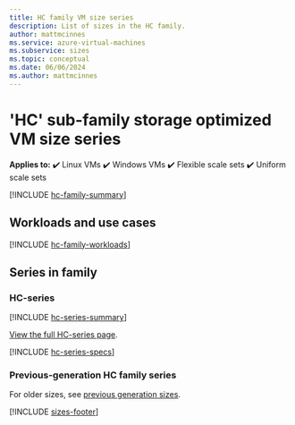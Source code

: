 ```yaml
---
title: HC family VM size series
description: List of sizes in the HC family.
author: mattmcinnes
ms.service: azure-virtual-machines
ms.subservice: sizes
ms.topic: conceptual
ms.date: 06/06/2024
ms.author: mattmcinnes
---
```


# 'HC' sub-family storage optimized VM size series

**Applies to:** :heavy_check_mark: Linux VMs :heavy_check_mark: Windows VMs :heavy_check_mark: Flexible scale sets :heavy_check_mark: Uniform scale sets

[!INCLUDE [hc-family-summary](./includes/hc-family-summary.md)]

## Workloads and use cases

[!INCLUDE [hc-family-workloads](./includes/hc-family-workloads.md)]

## Series in family

### HC-series
[!INCLUDE [hc-series-summary](./includes/hc-series-summary.md)]

[View the full HC-series page](./hc-series.md).

[!INCLUDE [hc-series-specs](./includes/hc-series-specs.md)]


### Previous-generation HC family series
For older sizes, see [previous generation sizes](../previous-gen-sizes-list.md#hpc-previous-gen-sizes).

[!INCLUDE [sizes-footer](../includes/sizes-footer.md)]